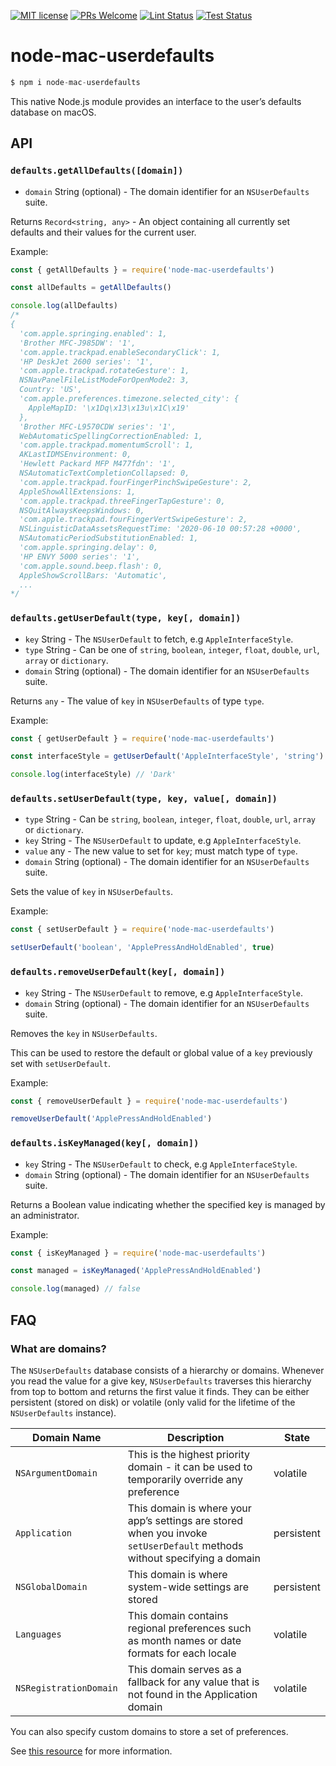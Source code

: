 [![MIT license](https://img.shields.io/badge/License-MIT-blue.svg)](https://lbesson.mit-license.org/)
 [![PRs Welcome](https://img.shields.io/badge/PRs-welcome-brightgreen.svg?style=flat-square)](http://makeapullrequest.com) [![Lint Status](https://github.com/codebytere/node-mac-userdefaults/workflows/Lint/badge.svg)](https://github.com/codebytere/node-mac-userdefaults/actions) [![Test Status](https://github.com/codebytere/node-mac-userdefaults/workflows/Test/badge.svg)](https://github.com/codebytere/node-mac-userdefaults/actions)

# node-mac-userdefaults

```js
$ npm i node-mac-userdefaults
```

This native Node.js module provides an interface to the user’s defaults database on macOS.

## API

### `defaults.getAllDefaults([domain])`

* `domain` String (optional) - The domain identifier for an `NSUserDefaults` suite.

Returns `Record<string, any>` - An object containing all currently set defaults and their values for the current user.

Example:
```js
const { getAllDefaults } = require('node-mac-userdefaults')

const allDefaults = getAllDefaults()

console.log(allDefaults)
/*
{
  'com.apple.springing.enabled': 1,
  'Brother MFC-J985DW': '1',
  'com.apple.trackpad.enableSecondaryClick': 1,
  'HP DeskJet 2600 series': '1',
  'com.apple.trackpad.rotateGesture': 1,
  NSNavPanelFileListModeForOpenMode2: 3,
  Country: 'US',
  'com.apple.preferences.timezone.selected_city': {
    AppleMapID: '\x1Dq\x13\x13u\x1C\x19'
  },
  'Brother MFC-L9570CDW series': '1',
  WebAutomaticSpellingCorrectionEnabled: 1,
  'com.apple.trackpad.momentumScroll': 1,
  AKLastIDMSEnvironment: 0,
  'Hewlett Packard MFP M477fdn': '1',
  NSAutomaticTextCompletionCollapsed: 0,
  'com.apple.trackpad.fourFingerPinchSwipeGesture': 2,
  AppleShowAllExtensions: 1,
  'com.apple.trackpad.threeFingerTapGesture': 0,
  NSQuitAlwaysKeepsWindows: 0,
  'com.apple.trackpad.fourFingerVertSwipeGesture': 2,
  NSLinguisticDataAssetsRequestTime: '2020-06-10 00:57:28 +0000',
  NSAutomaticPeriodSubstitutionEnabled: 1,
  'com.apple.springing.delay': 0,
  'HP ENVY 5000 series': '1',
  'com.apple.sound.beep.flash': 0,
  AppleShowScrollBars: 'Automatic',
  ...
*/
``` 

### `defaults.getUserDefault(type, key[, domain])`

* `key` String - The `NSUserDefault` to fetch, e.g `AppleInterfaceStyle`.
* `type` String - Can be one of `string`, `boolean`, `integer`, `float`, `double`,
  `url`, `array` or `dictionary`.
* `domain` String (optional) - The domain identifier for an `NSUserDefaults` suite.

Returns `any` - The value of `key` in `NSUserDefaults` of type `type`.

Example:
```js
const { getUserDefault } = require('node-mac-userdefaults')

const interfaceStyle = getUserDefault('AppleInterfaceStyle', 'string')

console.log(interfaceStyle) // 'Dark'
``` 

### `defaults.setUserDefault(type, key, value[, domain])`

* `type` String - Can be `string`, `boolean`, `integer`, `float`, `double`, `url`, `array` or `dictionary`.
* `key` String - The `NSUserDefault` to update, e.g `AppleInterfaceStyle`.
* `value` any - The new value to set for `key`; must match type of `type`.
* `domain` String (optional) - The domain identifier for an `NSUserDefaults` suite.

Sets the value of `key` in `NSUserDefaults`.

Example:
```js
const { setUserDefault } = require('node-mac-userdefaults')

setUserDefault('boolean', 'ApplePressAndHoldEnabled', true)
```

### `defaults.removeUserDefault(key[, domain])`

* `key` String - The `NSUserDefault` to remove, e.g `AppleInterfaceStyle`.
* `domain` String (optional) - The domain identifier for an `NSUserDefaults` suite.

Removes the `key` in `NSUserDefaults`.

This can be used to restore the default or global value of a `key` previously set with `setUserDefault`.

Example:
```js
const { removeUserDefault } = require('node-mac-userdefaults')

removeUserDefault('ApplePressAndHoldEnabled')
```

###  `defaults.isKeyManaged(key[, domain])`

* `key` String - The `NSUserDefault` to check, e.g `AppleInterfaceStyle`.
* `domain` String (optional) - The domain identifier for an `NSUserDefaults` suite.

Returns a Boolean value indicating whether the specified key is managed by an administrator.

Example:
```js
const { isKeyManaged } = require('node-mac-userdefaults')

const managed = isKeyManaged('ApplePressAndHoldEnabled')

console.log(managed) // false
```

## FAQ

### What are domains?

The `NSUserDefaults` database consists of a hierarchy or domains. Whenever you read the value for a give key, `NSUserDefaults` traverses this hierarchy from top to bottom and returns the first value it finds. They can be either persistent (stored on disk) or volatile (only valid for the lifetime of the `NSUserDefaults` instance).

| Domain Name | Description  | State |
|---|---|---|
| `NSArgumentDomain` | This is the highest priority domain - it can be used to temporarily override any preference | volatile |
| `Application` | This domain is where your app’s settings are stored when you invoke `setUserDefault` methods without specifying a domain | persistent |
| `NSGlobalDomain` | This domain is where system-wide settings are stored | persistent |
| `Languages` | This domain contains regional preferences such as month names or date formats for each locale | volatile |
| `NSRegistrationDomain` | This domain serves as a fallback for any value that is not found in the Application domain  | volatile |

You can also specify custom domains to store a set of preferences.

See [this resource](https://oleb.net/blog/2014/02/nsuserdefaults-handling-default-values/) for more information.